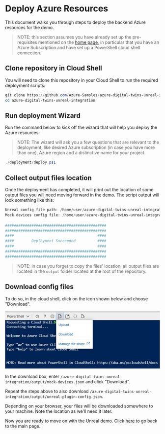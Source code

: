 # Deploy Azure Resources

This document walks you through steps to deploy the backend Azure resources for the demo.

> NOTE:  this section assumes you have already set up the pre-requisites mentioned on the [home page](/README.md), in particular that you have an Azure Subscription and have set up a PowerShell cloud shell connection.

## Clone repository in Cloud Shell

You will need to clone this repository in your Cloud Shell to run the required deployment scripts:

```powershell
git clone https://github.com/Azure-Samples/azure-digital-twins-unreal-integration
cd azure-digital-twins-unreal-integration
```

## Run deployment Wizard

Run the command below to kick off the wizard that will help you deploy the Azure resources:

> NOTE: The wizard will ask you a few questions that are relevant to the deployment, like desired Azure subscription (in case you have more than one), Azure region and a distinctive name for your project.

```powershell
./deployment/deploy.ps1
```

## Collect output files location

Once the deployment has completed, it will print out the location of some output files you will need moving forward in the demo. The script output will look something like this:

```powershell
Unreal config file path: /home/user/azure-digital-twins-unreal-integration/output/unreal-plugin-config.json
Mock devices config file: /home/user/azure-digital-twins-unreal-integration/output/mock-devices.json

##############################################
##############################################
####                                      ####
####        Deployment Succeeded          ####
####                                      ####
##############################################
##############################################
```

> NOTE: In case you forget to copy the files' location, all output files are located in the `output` folder located at the root of the repository.

## Download config files

To do so, in the cloud shell, click on the icon shown below and choose "Download".

![file download](/media/azure-upload-download.jpg)

In the download box, enter `/azure-digital-twins-unreal-integration/output/mock-devices.json` and click "Download".

Repeat the steps above to also download `/azure-digital-twins-unreal-integration/output/unreal-plugin-config.json`.

Depending on your browser, your files will be downloaded somewhere to your machine.  Note the location as we'll need it later.

Now you are ready to move on with the Unreal demo. Click [here](/README.md#configure-unreal-connections-to-azure) to go back to the main page.
